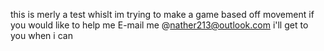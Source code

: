 this is merly a test whislt im trying to make a game based off movement if you would like to help me E-mail me @nather213@outlook.com i'll get to you when i can
